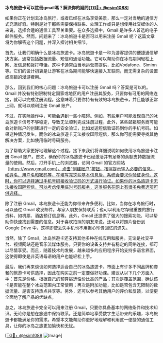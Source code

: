 **冰岛旅遊卡可以註冊gmail嗎？解決你的疑問[[TG💪+ @esim1088](https://t.me/s/esim1088)]**

如果你正在计划去冰岛旅行，或者已经在冰岛享受美景，那么一定对当地的通信方式充满好奇。特别是对于那些需要保持联系、处理工作或只是想使用社交媒体的人来说，选择合适的通信工具至关重要。在众多选择中，Gmail 是许多人首选的电子邮件服务。然而，问题来了：冰岛旅遊卡是否可以用来注册 Gmail 呢？这篇文章将为你解答这个问题，并深入探讨相关细节。

首先，让我们明确什么是冰岛旅遊卡。冰岛旅遊卡是一种为游客提供的便捷通信解决方案，通常包括数据流量、短信和通话功能。它可以帮助你在冰岛期间轻松上网、发信息和拨打电话。这种卡通常由当地运营商提供，比如Vodafone、Siminn等。它们的设计初衷是让游客在冰岛期间能够快速接入互联网，而无需复杂的设置或高额的漫游费用。

那么，回到我们的核心问题：冰岛旅遊卡可以注册 Gmail 吗？答案是可以的。Gmail 并没有特别限制特定国家或地区的用户注册其服务，只要你有可用的网络连接，就可以完成注册流程。这意味着只要你持有有效的冰岛旅遊卡，并且能够正常上网，就可以顺利注册 Gmail 账户。

不过，在实际操作中，可能会遇到一些小障碍。例如，有些用户可能发现自己的冰岛旅遊卡信号不够稳定，导致无法顺利完成注册过程。此外，某些邮箱服务商可能会对新账户的创建进行一定的安全验证，比如发送短信验证码到你的手机号码。如果这种情况发生，而你的冰岛旅遊卡无法接收国际短信，那么你可能需要寻找其他解决方案，比如使用临时号码服务。

为了帮助大家更好地理解这个过程，接下来我们将详细说明如何使用冰岛旅遊卡注册 Gmail 账户。首先，确保你的冰岛旅遊卡已经激活并有足够的余额支持数据流量的使用。然后，打开手机上的浏览器，访问 Gmail 的官方网站（https://www.gmail.com）。点击“创建账户”按钮，按照提示输入必要的信息，如姓名、用户名和密码等。在填写完这些基本信息后，系统会要求你验证身份。这时，你可以选择通过手机号码接收验证码的方式进行验证。如果你的冰岛旅遊卡无法接收国际短信，可以考虑使用临时号码服务，这类服务在网上有很多免费选项可供选择。

除了注册 Gmail，冰岛旅遊卡还能为你带来许多便利。比如，当你在冰岛旅行时，可以通过 Gmail 收发邮件，与家人朋友保持联系；也可以利用它存储重要的旅行资料，如机票、酒店预订信息等。此外，Gmail 还提供了强大的搜索功能，可以帮助你快速找到需要的信息。对于喜欢拍照的朋友来说，还可以将照片备份到 Google Drive 中，这样即使丢失手机也不用担心珍贵回忆的遗失。

当然，除了 Gmail，冰岛旅遊卡还支持其他多种在线应用和服务。无论是社交平台、视频网站还是音乐流媒体服务，只要你的设备支持并有稳定的网络连接，都可以尽情享受。而且，随着技术的发展，越来越多的应用程序开始支持多语言界面，这使得即使是非英语母语的用户也能轻松上手。

最后，我们再来谈谈如何选择适合自己的冰岛旅遊卡。市面上有许多不同品牌和套餐的旅游卡可供选择，因此在购买之前一定要做好功课。建议从以下几个方面入手：首先是价格，根据自己的预算挑选性价比高的产品；其次是覆盖范围，确认该卡是否能在整个冰岛范围内正常使用；再次是附加功能，比如是否包含无限制的数据流量、是否支持热点共享等。另外，还可以参考其他用户的评价和反馈，以便更全面地了解产品的优缺点。

总之，冰岛旅遊卡完全可以用来注册 Gmail，只要你具备基本的网络条件和技术知识。无论你是想在旅途中保持联系，还是简单地享受数字生活带来的乐趣，冰岛旅遊卡都能满足你的需求。希望本文能帮助你更好地理解和利用这一便捷的通信工具，让你的冰岛之旅更加愉快和无忧。

[[TG💪+ @esim1088](https://t.me/s/esim1088) ![Image](https://i.postimg.cc/4NQfJmqS/Snipaste-2025-05-13-00-14-12.png)]